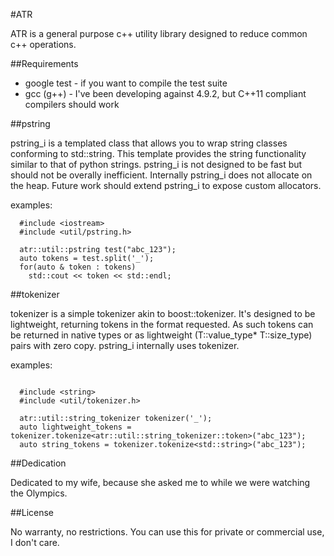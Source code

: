 #ATR

ATR is a general purpose c++ utility library designed to reduce common c++ operations. 

##Requirements

* google test - if you want to compile the test suite
* gcc (g++) - I've been developing against 4.9.2, but C++11 compliant compilers should work

##pstring

pstring_i is a templated class that allows you to wrap string classes conforming to std::string.  This template provides the string functionality similar to that of python strings.  pstring_i is not designed to be fast but should not be overally inefficient.  Internally pstring_i does not allocate on the heap. Future work should extend pstring_i to expose custom allocators.

examples:

```
  #include <iostream>
  #include <util/pstring.h>

  atr::util::pstring test("abc_123");
  auto tokens = test.split('_');
  for(auto & token : tokens)
    std::cout << token << std::endl;
```

##tokenizer

tokenizer is a simple tokenizer akin to boost::tokenizer.  It's designed to be lightweight, returning tokens in the format requested.  As such tokens can be returned in native types or as lightweight (T::value_type* T::size_type) pairs with zero copy.  pstring_i internally uses tokenizer. 

examples:
```

  #include <string>
  #include <util/tokenizer.h>

  atr::util::string_tokenizer tokenizer('_');
  auto lightweight_tokens = tokenizer.tokenize<atr::util::string_tokenizer::token>("abc_123");
  auto string_tokens = tokenizer.tokenize<std::string>("abc_123");

```

##Dedication

Dedicated to my wife, because she asked me to while we were watching the Olympics.

##License

No warranty, no restrictions.  You can use this for private or commercial use, I don't care.
